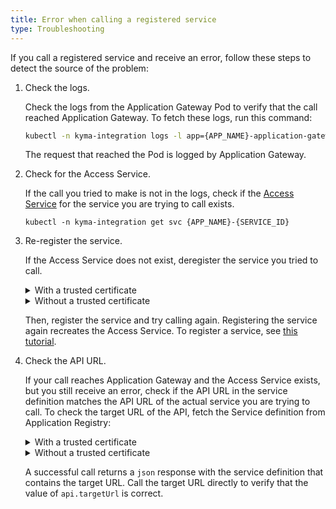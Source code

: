 ```yaml
---
title: Error when calling a registered service
type: Troubleshooting
---
```


<!-- TODO 8: adjust to the current state -->

If you call a registered service and receive an error, follow these steps to detect the source of the problem:


1. Check the logs.

    Check the logs from the Application Gateway Pod to verify that the call reached Application Gateway.
    To fetch these logs, run this command:
    
    ```bash
    kubectl -n kyma-integration logs -l app={APP_NAME}-application-gateway -c {APP_NAME}-application-gateway
    ```
   
    The request that reached the Pod is logged by Application Gateway.

2. Check for the Access Service.

    If the call you tried to make is not in the logs, check if the [Access Service](../../05-technical-reference/00-architecture/ac-01-application-connector-components.md#access-service) for the service you are trying to call exists.
    ```
    kubectl -n kyma-integration get svc {APP_NAME}-{SERVICE_ID}
    ```
3. Re-register the service.

    If the Access Service does not exist, deregister the service you tried to call.

    <div tabs name="deregistration" group="error-when-calling-a-registered-service">
      <details>
      <summary label="with-a-trusted-certificate">
      With a trusted certificate
      </summary>

      ```bash
      curl -X DELETE https://gateway.{CLUSTER_DOMAIN}/{APP_NAME}/v1/metadata/services/{SERVICE_ID} --cert {CERTIFICATE_FILE} --key {KEY_FILE}
      ```
      </details>
      <details>
      <summary label="without-a-trusted-certificate">
      Without a trusted certificate
      </summary>

      ```bash
      curl -X DELETE https://gateway.{CLUSTER_DOMAIN}/{APP_NAME}/v1/metadata/services/{SERVICE_ID} --cert {CERTIFICATE_FILE} --key {KEY_FILE} -k
      ```
      </details>
    </div>

    Then, register the service and try calling again. Registering the service again recreates the Access Service.
    To register a service, see [this tutorial](../../03-tutorials/00-application-connectivity/ac-04-register-manage-services.md).


4. Check the API URL.

    If your call reaches Application Gateway and the Access Service exists, but you still receive an error, check if the API URL in the service definition matches the API URL of the actual service you are trying to call.
    To check the target URL of the API, fetch the Service definition from Application Registry:

    <div tabs name="verification" group="error-when-calling-a-registered-service">
      <details>
      <summary label="with-a-trusted-certificate">
      With a trusted certificate
      </summary>

      ```bash
      curl https://gateway.{CLUSTER_DOMAIN}/{APP_NAME}/v1/metadata/services/{SERVICE_ID} --cert {CERTIFICATE_FILE} --key {KEY_FILE}
      ```
      </details>
      <details>
      <summary label="without-a-trusted-certificate">
      Without a trusted certificate
      </summary>

      ```bash
      curl https://gateway.{CLUSTER_DOMAIN}/{APP_NAME}/v1/metadata/services/{SERVICE_ID} --cert {CERTIFICATE_FILE} --key {KEY_FILE} -k
      ```
      </details>
    </div>

    A successful call returns a `json` response with the service definition that contains the target URL.
    Call the target URL directly to verify that the value of `api.targetUrl` is correct.
